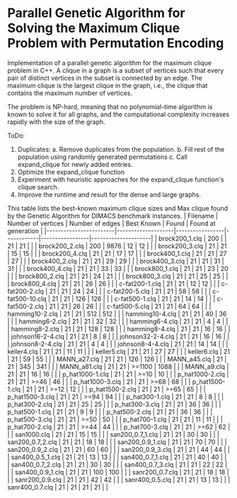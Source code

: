 # Parallel Genetic Algorithm for Solving the Maximum Clique Problem with Permutation Encoding

Implementation of a parallel genetic algorithm for the maximum clique problem in C++. A clique in a graph is a subset of vertices such that every pair of distinct vertices in the subset is connected by an edge. The maximum clique is the largest clique in the graph, i.e., the clique that contains the maximum number of vertices.

The problem is NP-hard, meaning that no polynomial-time algorithm is known to solve it for all graphs, and the computational complexity increases rapidly with the size of the graph.

ToDo:
1. Duplicates:
  a. Remove duplicates from the population.
  b. Fill rest of the population using randomly generated permutations
  c. Call expand_clique for newly added entries.
2. Optimize the expand_clique function
3. Experiment with heuristic approaches for the expand_clique function's clique search.
4. Improve the runtime and result for the dense and large graphs.


This table lists the best-known maximum clique sizes and Max clique found by the Genetic Algorithm for DIMACS benchmark instances.
| Filename               | Number of vertices | Number of edges | Best Known | Found           | Found at generation |
|------------------------|--------------------|-----------------|------------|-----------------|---------------------|
| brock200_1.clq         | 200                |                 | 21         | 21              |                     |
| brock200_2.clq         | 200                | 9876            | 12         | 12              |                     |
| brock200_3.clq         | 21                 | 21              | 15         | 15              |                     |
| brock200_4.clq         | 21                 | 21              | 17         | 17              |                     |
| brock400_1.clq         | 21                 | 21              | 27         | 27              |                     |
| brock400_2.clq         | 21                 | 21              | 29         | 29              |                     |
| brock400_3.clq         | 21                 | 21              | 31         | 31              |                     |
| brock400_4.clq         | 21                 | 21              | 33         | 33              |                     |
| brock800_1.clq         | 21                 | 21              | 23         | 20              |                     |
| brock800_2.clq         | 21                 | 21              | 24         | 21              |                     |
| brock800_3.clq         | 21                 | 21              | 25         | 25              |                     |
| brock800_4.clq         | 21                 | 21              | 26         | 26              |                     |
| c-fat200-1.clq         | 21                 | 21              | 12         | 12              |                     |
| c-fat200-2.clq         | 21                 | 21              | 24         | 24              |                     |
| c-fat200-5.clq         | 21                 | 21              | 58         | 58              |                     |
| c-fat500-10.clq        | 21                 | 21              | 126        | 126             |                     |
| c-fat500-1.clq         | 21                 | 21              | 14         | 14              |                     |
| c-fat500-2.clq         | 21                 | 21              | 26         | 26              |                     |
| c-fat500-5.clq         | 21                 | 21              | 64         | 64              |                     |
| hamming10-2.clq        | 21                 | 21              | 512        | 512             |                     |
| hamming10-4.clq        | 21                 | 21              | 40         | 36              |                     |
| hamming6-2.clq         | 21                 | 21              | 32         | 32              |                     |
| hamming6-4.clq         | 21                 | 21              | 4          | 4               |                     |
| hamming8-2.clq         | 21                 | 21              | 128        | 128             |                     |
| hamming8-4.clq         | 21                 | 21              | 16         | 16              |                     |
| johnson16-2-4.clq      | 21                 | 21              | 8          | 8               |                     |
| johnson32-2-4.clq      | 21                 | 21              | 16         | 16              |                     |
| johnson8-2-4.clq       | 21                 | 21              | 4          | 4               |                     |
| johnson8-4-4.clq       | 21                 | 21              | 14         | 14              |                     |
| keller4.clq            | 21                 | 21              | 11         | 11              |                     |
| keller5.clq            | 21                 | 21              | 27         | 27              |                     |
| keller6.clq            | 21                 | 21              | 59         | 55              |                     |
| MANN_a27.clq           | 21                 | 21              | 126        | 126             |                     |
| MANN_a45.clq           | 21                 | 21              | 345        | 341             |                     |
| MANN_a81.clq           | 21                 | 21              | >=1100     | 1088            |                     |
| MANN_a9.clq            | 21                 | 21              | 16         | 16              |                     |
| p_hat1000-1.clq        | 21                 | 21              | >=10       | 10              |                     |
| p_hat1000-2.clq        | 21                 | 21              | >=46       | 46              |                     |
| p_hat1000-3.clq        | 21                 | 21              | >=68       | 68              |                     |
| p_hat1500-1.clq        | 21                 | 21              | >=12       | 12              |                     |
| p_hat1500-2.clq        | 21                 | 21              | >=65       | 65              |                     |
| p_hat1500-3.clq        | 21                 | 21              | >=94       | 94              |                     |
| p_hat300-1.clq         | 21                 | 21              | 8          | 8               |                     |
| p_hat300-2.clq         | 21                 | 21              | 25         | 25              |                     |
| p_hat300-3.clq         | 21                 | 21              | 36         | 36              |                     |
| p_hat500-1.clq         | 21                 | 21              | 9          | 9               |                     |
| p_hat500-2.clq         | 21                 | 21              | 36         | 36              |                     |
| p_hat500-3.clq         | 21                 | 21              | >=50       | 50              |                     |
| p_hat700-1.clq         | 21                 | 21              | 11         | 11              |                     |
| p_hat700-2.clq         | 21                 | 21              | >=44       | 44              |                     |
| p_hat700-3.clq         | 21                 | 21              | >=62       | 62              |                     |
| san1000.clq            | 21                 | 21              | 15         | 15              |                     |
| san200_0.7_1.clq       | 21                 | 21              | 30         | 30              |                     |
| san200_0.7_2.clq       | 21                 | 21              | 18         | 18              |                     |
| san200_0.9_1.clq       | 21                 | 21              | 70         | 70              |                     |
| san200_0.9_2.clq       | 21                 | 21              | 60         | 60              |                     |
| san200_0.9_3.clq       | 21                 | 21              | 44         | 44              |                     |
| san400_0.5_1.clq       | 21                 | 21              | 13         | 13              |                     |
| san400_0.7_1.clq       | 21                 | 21              | 40         | 40              |                     |
| san400_0.7_2.clq       | 21                 | 21              | 30         | 30              |                     |
| san400_0.7_3.clq       | 21                 | 21              | 22         | 22              |                     |
| san400_0.9_1.clq       | 21                 | 21              | 100        | 100             |                     |
| sanr200_0.7.clq        | 21                 | 21              | 18         | 18              |                     |
| sanr200_0.9.clq        | 21                 | 21              | 42         | 42              |                     |
| sanr400_0.5.clq        | 21                 | 21              | 13         | 13              |                     |
| sanr400_0.7.clq        | 21                 | 21              | 21         | 21              |                     |
